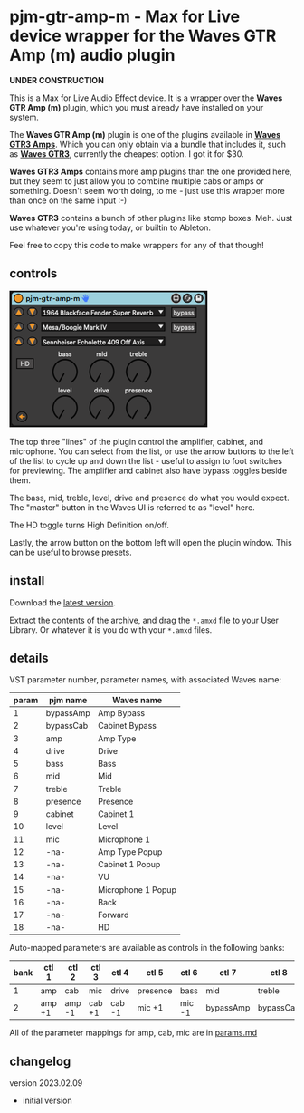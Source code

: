 pjm-gtr-amp-m - Max for Live device wrapper for the **Waves GTR Amp (m)** audio plugin 
================================================================================

**UNDER CONSTRUCTION**

This is a Max for Live Audio Effect device. It is a wrapper over the 
**Waves GTR Amp (m)** plugin, which you must already have installed on
your system.

The **Waves GTR Amp (m)** plugin is one of the plugins available 
in **[Waves GTR3 Amps][]**.  Which you can only obtain via a bundle that
includes it, such as **[Waves GTR3][]**, currently the cheapest option.  I
got it for $30.

**Waves GTR3 Amps** contains more amp plugins than the one provided here, 
but they seem to just allow you to combine multiple cabs or amps or 
something.  Doesn't seem worth doing, to me - just use this wrapper more
than once on the same input :-)

**Waves GTR3** contains a bunch of other plugins like stomp boxes.  Meh.
Just use whatever you're using today, or builtin to Ableton.

Feel free to copy this code to make wrappers for any of that though!

[Waves GTR3 Amps]: https://www.waves.com/plugins/gtr3-amps
[Waves GTR3]:      https://www.waves.com/plugins/gtr3

controls
--------------------------------------------------------------------------------

![plugin screenshot](images/pjm-gtr-amp-m.png)

The top three "lines" of the plugin control the amplifier, cabinet,
and microphone.  You can select from the list, or use the arrow buttons
to the left of the list to cycle up and down the list - useful to assign
to foot switches for previewing.  The amplifier and cabinet also have
bypass toggles beside them.

The bass, mid, treble, level, drive and presence do what you would
expect.  The "master" button in the Waves UI is referred to as "level"
here.

The HD toggle turns High Definition on/off.

Lastly, the arrow button on the bottom left will open the plugin
window.  This can be useful to browse presets.


install
--------------------------------------------------------------------------------

Download the [latest version](https://github.com/pmuellr/pjm-gtr-amp-m/archive/refs/heads/main.zip).

Extract the contents of the archive, and drag the `*.amxd` file to your 
User Library.  Or whatever it is you do with your `*.amxd` files.


details
--------------------------------------------------------------------------------

VST parameter number, parameter names, with associated Waves name:

| param  | pjm name           | Waves name |
|--------|--------------------|------------|
|    1   | bypassAmp          | Amp Bypass |
|    2   | bypassCab          | Cabinet Bypass |
|    3   | amp                | Amp Type |
|    4   | drive              | Drive |
|    5   | bass               | Bass |
|    6   | mid                | Mid |
|    7   | treble             | Treble |
|    8   | presence           | Presence |
|    9   | cabinet            | Cabinet 1 |
|   10   | level              | Level |
|   11   | mic                | Microphone 1 |
|   12   | -na-               | Amp Type Popup |
|   13   | -na-               | Cabinet 1 Popup |
|   14   | -na-               | VU |
|   15   | -na-               | Microphone 1 Popup |
|   16   | -na-               | Back |
|   17   | -na-               | Forward |
|   18   | -na-               | HD |


Auto-mapped parameters are available as controls in the following banks:

| bank  | ctl 1     | ctl 2     | ctl 3     | ctl 4     | ctl 5     | ctl 6     | ctl 7     | ctl 8     |   
|-------|-----------|-----------|-----------|-----------|-----------|-----------|-----------|------------
|    1  | amp       | cab       | mic       | drive     | presence  | bass      | mid       | treble    |
|    2  | amp +1    | amp -1    | cab +1    | cab -1    | mic +1    | mic -1    | bypassAmp | bypassCab |

All of the parameter mappings for amp, cab, mic are in [params.md](params.md)


changelog
--------------------------------------------------------------------------------

version 2023.02.09

- initial version